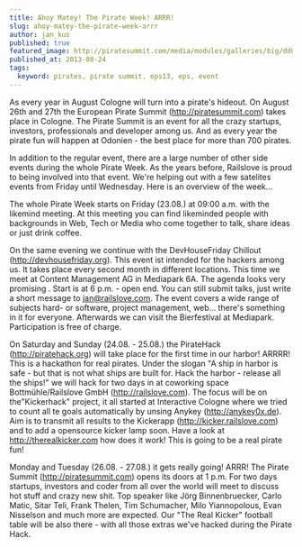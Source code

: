 ```yaml
---
title: Ahoy Matey! The Pirate Week! ARRR!
slug: ahoy-matey-the-pirate-week-arrr
author: jan_kus
published: true
featured_image: http://piratesummit.com/media/modules/galleries/big/dd0a95972ddbb61d1ff461bff505c5f1d7958bac.jpg
published_at: 2013-08-24
tags:
  keyword: pirates, pirate summit, eps13, eps, event
---
```


As every year in August Cologne will turn into a pirate's hideout. On August 26th and 27th the European Pirate Summit (http://piratesummit.com) takes place in Cologne. The Pirate Summit is an event for all the crazy startups, investors, professionals and developer among us. And as every year the pirate fun will happen at Odonien - the best place for more than 700 pirates. 
 
In addition to the regular event, there are a large number of other side events during the whole Pirate Week. As the years before, Railslove is proud to being involved into that event. We're helping out with a few satelites events from Friday until Wednesday. Here is an overview of the week... 
 
The whole Pirate Week starts on Friday (23.08.) at 09:00 a.m. with the likemind meeting. At this meeting you can find likeminded people with backgrounds in Web, Tech or Media who come together to talk, share ideas or just drink coffee. 
 
On the same evening we continue with the DevHouseFriday Chillout (http://devhousefriday.org). This event ist intended for the hackers among us. It takes place every second month in different locations. This time we meet  at Content Management AG in Mediapark 6A. The agenda looks very promising . Start is at 6 p.m. - open end.  You can still submit talks, just write a short message to jan@railslove.com. The event covers a wide range of subjects hard- or software, project management, web... there's something in it for everyone. Afterwards we can visit the Bierfestival at Mediapark. Participation is free of charge.
 
On Saturday and Sunday (24.08. - 25.08.) the PirateHack (http://piratehack.org) will take place for the first time in our harbor! ARRRR! This is a hackathon for real pirates. Under the slogan "A ship in harbor is safe - but that is not what ships are built for. Hack the harbor - release all the ships!" we will hack for two days in at coworking space Bottmühle/Railslove GmbH (http://railslove.com). The focus will be on the"Kickerhack" project, it all started at Interactive Cologne where we tried to count all te goals automatically by unsing Anykey (http://anykey0x.de). Aim is to transmit all results to the Kickerapp (http://kicker.railslove.com) and to add a opensource kicker lamp soon. Have a look at http://therealkicker.com how does it work! This is going to be a real pirate fun! 
 
Monday and Tuesday (26.08. - 27.08.) it gets really going! ARRR! The Pirate Summit (http://piratesummit.com) opens its doors at 1 p.m. For two days startups, investors and coder from all over the world will meet to discuss hot stuff and crazy new shit. Top speaker like Jörg Binnenbruecker, Carlo Matic, Sitar Teli, Frank Thelen, Tim Schumacher, Milo Yiannopolous, Evan Nisselson and much more are expected. Our "The Real Kicker" football table will be also there - with all those extras we've hacked during the Pirate Hack.